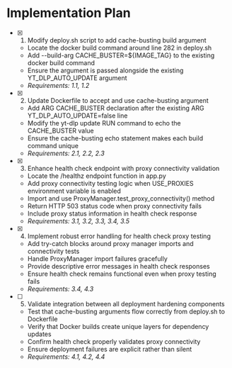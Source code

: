 # Implementation Plan

- [x] 1. Modify deploy.sh script to add cache-busting build argument


  - Locate the docker build command around line 282 in deploy.sh
  - Add --build-arg CACHE_BUSTER=${IMAGE_TAG} to the existing docker build command
  - Ensure the argument is passed alongside the existing YT_DLP_AUTO_UPDATE argument
  - _Requirements: 1.1, 1.2_

- [x] 2. Update Dockerfile to accept and use cache-busting argument


  - Add ARG CACHE_BUSTER declaration after the existing ARG YT_DLP_AUTO_UPDATE=false line
  - Modify the yt-dlp update RUN command to echo the CACHE_BUSTER value
  - Ensure the cache-busting echo statement makes each build command unique
  - _Requirements: 2.1, 2.2, 2.3_

- [x] 3. Enhance health check endpoint with proxy connectivity validation


  - Locate the /healthz endpoint function in app.py
  - Add proxy connectivity testing logic when USE_PROXIES environment variable is enabled
  - Import and use ProxyManager.test_proxy_connectivity() method
  - Return HTTP 503 status code when proxy connectivity fails
  - Include proxy status information in health check response
  - _Requirements: 3.1, 3.2, 3.3, 3.4, 3.5_

- [x] 4. Implement robust error handling for health check proxy testing


  - Add try-catch blocks around proxy manager imports and connectivity tests
  - Handle ProxyManager import failures gracefully
  - Provide descriptive error messages in health check responses
  - Ensure health check remains functional even when proxy testing fails
  - _Requirements: 3.4, 4.3_

- [ ] 5. Validate integration between all deployment hardening components



  - Test that cache-busting arguments flow correctly from deploy.sh to Dockerfile
  - Verify that Docker builds create unique layers for dependency updates
  - Confirm health check properly validates proxy connectivity
  - Ensure deployment failures are explicit rather than silent
  - _Requirements: 4.1, 4.2, 4.4_
